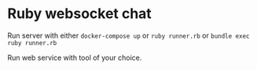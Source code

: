 # Ruby websocket chat

Run server with either `docker-compose up` or `ruby runner.rb` or `bundle exec ruby runner.rb`

Run web service with tool of your choice.